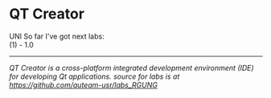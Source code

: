 # QT Creator
UNI
So far I've got next labs: <br>
(1) - 1.0



---
_QT Creator is a cross-platform integrated development environment (IDE) for developing Qt applications.
source for labs is at https://github.com/auteam-usr/labs_RGUNG_
